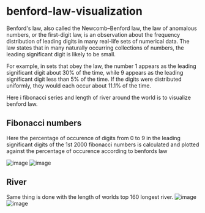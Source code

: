 # benford-law-visualization

Benford's law, also called the Newcomb–Benford law, the law of anomalous numbers, or the first-digit law, is an observation about the frequency distribution of leading digits in many real-life sets of numerical data. The law states that in many naturally occurring collections of numbers, the leading significant digit is likely to be small.

For example, in sets that obey the law, the number 1 appears as the leading significant digit about 30% of the time, while 9 appears as the leading significant digit less than 5% of the time. If the digits were distributed uniformly, they would each occur about 11.1% of the time.

Here i fibonacci series and length of river around the world is to visualize benford law.

## Fibonacci numbers
Here the percentage of occurence of digits from 0 to 9 in the leading significant digits of the 1st
2000 fibonacci numbers is calculated and plotted against the percentage of occurence according to benfords law

![image](https://user-images.githubusercontent.com/52292457/219880242-afbf8779-02fb-4474-ab5d-299a4c24460b.png)
![image](https://user-images.githubusercontent.com/52292457/219880185-735ee741-6c8d-4f4b-9d0c-886cc1188439.png)

## River
Same thing is done with the length of worlds top 160 longest river.
![image](https://user-images.githubusercontent.com/52292457/219880432-635263c8-bbf4-42de-9a13-c12eca6fcd68.png)
![image](https://user-images.githubusercontent.com/52292457/219880449-e22685a0-3a15-4b46-be02-00baad00741f.png)


